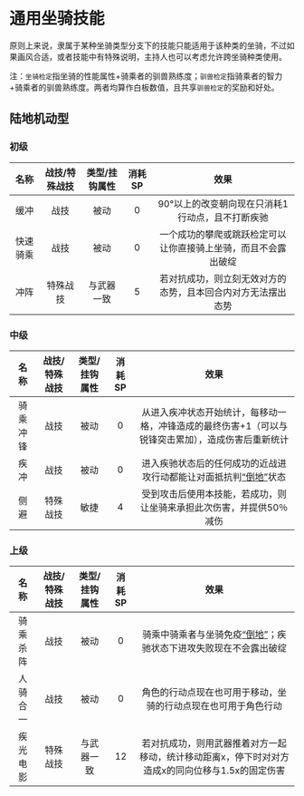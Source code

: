 # 通用坐骑技能

原则上来说，隶属于某种坐骑类型分支下的技能只能适用于该种类的坐骑，不过如果画风合适，或者技能中有特殊说明，主持人也可以考虑允许跨坐骑种类使用。

注：`坐骑检定`指坐骑的性能属性+骑乘者的驯兽熟练度；`驯兽检定`指骑乘者的智力+骑乘者的驯兽熟练度。两者均算作白板数值，且共享`驯兽检定`的奖励和好处。

## 陆地机动型

### 初级

名称|战技/特殊战技|类型/挂钩属性|消耗SP|效果
:--:|:--:|:--:|:--:|:--:
缓冲|战技|被动|0|90°以上的改变朝向现在只消耗1行动点，且不打断疾驰
快速骑乘|战技|被动|0|一个成功的攀爬或跳跃检定可以让你直接骑上坐骑，而且不会露出破绽
冲阵|特殊战技|与武器一致|5|若对抗成功，则立刻无效对方的态势，且本回合内对方无法摆出态势

### 中级

名称|战技/特殊战技|类型/挂钩属性|消耗SP|效果
:--:|:--:|:--:|:--:|:--:
骑乘冲锋|战技|被动|0|从进入疾冲状态开始统计，每移动一格，冲锋造成的最终伤害+1（可以与锐锋突击累加），造成伤害后重新统计
疾冲|战技|被动|0|进入疾驰状态后的任何成功的近战进攻行动都能让对面抵抗判<a href="../../status/normal/#倒地" target="_blank">“倒地”</a>状态
侧避|特殊战技|敏捷|4|受到攻击后使用本技能，若成功，则让坐骑来承担此次伤害，并提供50％减伤

### 上级

名称|战技/特殊战技|类型/挂钩属性|消耗SP|效果
:--:|:--:|:--:|:--:|:--:
骑乘杀阵|战技|被动|0|骑乘中骑乘者与坐骑免疫<a href="../../status/normal/#倒地" target="_blank">“倒地”</a>；疾驰状态下进攻失败现在不会露出破绽
人骑合一|战技|被动|0|角色的行动点现在也可用于移动，坐骑的行动点现在也可用于角色行动
疾光电影|特殊战技|与武器一致|12|若对抗成功，则用武器推着对方一起移动，统计移动距离x，停下时对对方造成x的同向位移与1.5x的固定伤害
